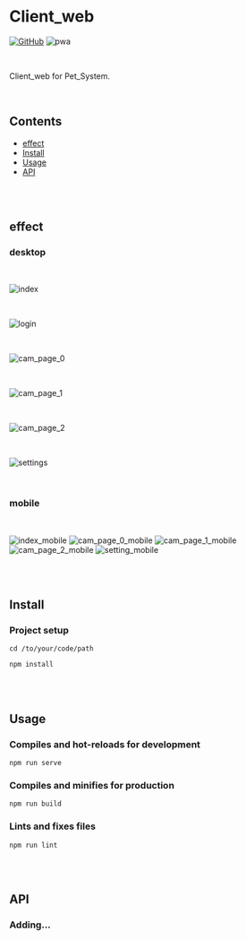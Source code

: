 # Client_web

[![GitHub](https://img.shields.io/github/license/byteso/Pet-System)](../../LICENSE)
![pwa](https://img.shields.io/badge/pwa-adapted-green)

<br>

Client_web for Pet_System.

<br>

## Contents
- [effect](#effect)
- [Install](#install)
- [Usage](#usage)
- [API](#api)

<br>
<br>

## effect

### **desktop**

<br>

![index](readme_images/index.jpg)

<br>

![login](readme_images/login.png)

<br>

![cam_page_0](readme_images/cam_page_0.png)

<br>

![cam_page_1](readme_images/cam_page_1.png)

<br>

![cam_page_2](readme_images/cam_page_2.png)

<br>

![settings](readme_images/setting_page.png)

<br>

### **mobile**

<br>

![index_mobile](readme_images/index_mobile.jpg)
![cam_page_0_mobile](readme_images/cam_page_0_mobile.png)
![cam_page_1_mobile](readme_images/cam_page_1_mobile.png)
![cam_page_2_mobile](readme_images/cam_page_2_mobile.png)
![setting_mobile](readme_images/setting_mobile.png)


<br>
<br>

## Install

### Project setup
```
cd /to/your/code/path
```
```
npm install
```

<br>
<br>

## Usage

### Compiles and hot-reloads for development
```
npm run serve
```

### Compiles and minifies for production
```
npm run build
```

### Lints and fixes files
```
npm run lint
```

<br>
<br>

## API

### Adding...

